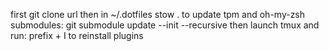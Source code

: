 first git clone url then in ~/.dotfiles stow . to update tpm and oh-my-zsh submodules: git submodule update --init --recursive then launch tmux and run: prefix + I to reinstall plugins
